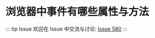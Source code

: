 # 浏览器中事件有哪些属性与方法



::: tip Issue 
 欢迎在 Issue 中交流与讨论: [Issue 580](https://github.com/shfshanyue/Daily-Question/issues/580) 
:::



